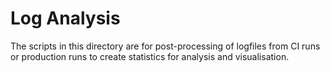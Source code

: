 # Log Analysis

The scripts in this directory are for post-processing of logfiles from CI runs or production runs to
create statistics for analysis and visualisation.
